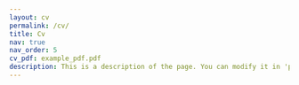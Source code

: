 ```yaml
---
layout: cv
permalink: /cv/
title: Cv
nav: true
nav_order: 5
cv_pdf: example_pdf.pdf
description: This is a description of the page. You can modify it in 'pages/_cv.md'. You can also change or remove the top pdf download button.
---
```

